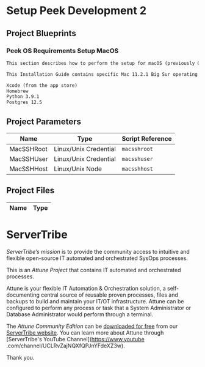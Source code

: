 
# Setup Peek Development 2




## Project Blueprints


### Peek OS Requirements Setup MacOS

```markdown
This section describes how to perform the setup for macOS (previously OSX).

This Installation Guide contains specific Mac 11.2.1 Big Sur operating system requirements for the configuring of synerty-peek.

Xcode (from the app store)
Homebrew
Python 3.9.1
Postgres 12.5
```




## Project Parameters


| Name | Type | Script Reference |
| ---- | ---- | ---------------- |
| MacSSHRoot | Linux/Unix Credential | `macsshroot` |
| MacSSHUser | Linux/Unix Credential | `macsshuser` |
| MacSSHHost | Linux/Unix Node | `macsshhost` |




## Project Files


| Name | Type |
| ---- | ---- |




# ServerTribe

*ServerTribe’s mission* is to provide the community access to intuitive and
flexible open-source IT automated and orchestrated SysOps processes.

This is an *Attune Project* that contains IT automated and orchestrated
processes.

Attune is your flexible IT Automation & Orchestration solution, a
self-documenting central source of reusable proven processes, files and
backups to build and maintain your IT/OT infrastructure. Attune can be
configured to perform any process or task that a System Administrator or
Database Administrator would perform through a terminal.

The *Attune Community Edition* can be
[downloaded for free](https://www.servertribe.com/comunity-edition/)
from our [ServerTribe website](https://www.servertribe.com/). You can learn
more about Attune through [ServerTribe's YouTube Channel](https://www.youtube
.com/channel/UCLRvZajNQXfQPJnYFdeXZ3w).


Thank you.
